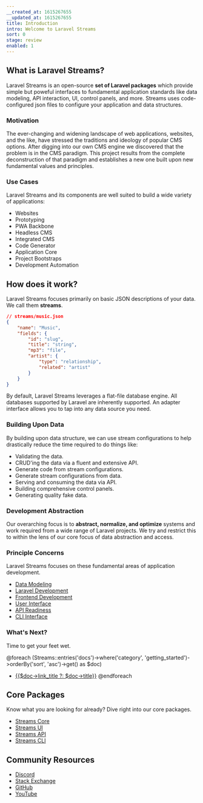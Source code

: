 ```yaml
---
__created_at: 1615267655
__updated_at: 1615267655
title: Introduction
intro: Welcome to Laravel Streams
sort: 0
stage: review
enabled: 1
---
```


## What is Laravel Streams?

Laravel Streams is an open-source **set of Laravel packages** which provide simple but poweful interfaces to fundamental application standards like data modeling, API interaction, UI, control panels, and more. Streams uses code-configured json files to configure your application and data structures.


### Motivation

The ever-changing and widening landscape of web applications, websites, and the like, have stressed the traditions and ideology of popular CMS options. After digging into our own CMS engine we discovered that the problem is in the CMS paradigm. This project results from the complete deconstruction of that paradigm and establishes a new one built upon new fundamental values and principles.


### Use Cases

Laravel Streams and its components are well suited to build a wide variety of applications:

- Websites
- Prototyping
- PWA Backbone
- Headless CMS
- Integrated CMS
- Code Generator
- Application Core
- Project Bootstraps
- Development Automation


## How does it work?

Laravel Streams focuses primarily on basic JSON descriptions of your data. We call them **streams**.

```json
// streams/music.json
{
    "name": "Music",
    "fields": {
	    "id": "slug",
        "title": "string",
        "mp3": "file",
        "artist": {
            "type": "relationship",
            "related": "artist"
        }
    }
}
```

By default, Laravel Streams leverages a flat-file database engine. All databases supported by Laravel are inherently supported. An adapter interface allows you to tap into any data source you need.

### Building Upon Data

By building upon data structure, we can use stream configurations to help drastically reduce the time required to do things like:

- Validating the data.
- CRUD'ing the data via a fluent and extensive API.
- Generate code from stream configurations.
- Generate stream configurations from data.
- Serving and consuming the data via API.
- Building comprehensive control panels.
- Generating quality fake data.

### Development Abstraction

Our overarching focus is to **abstract, normalize, and optimize** systems and work required from a wide range of Laravel projects. We try and restrict this to within the lens of our core focus of data abstraction and access.

### Principle Concerns

Laravel Streams focuses on these fundamental areas of application development.

- [Data Modeling](streams)
- [Laravel Development](core)
- [Frontend Development](frontend)
- [User Interface](ui)
- [API Readiness](api)
- [CLI Interface](cli)

### What's Next?

Time to get your feet wet.

@foreach (Streams::entries('docs')->where('category', 'getting_started')->orderBy('sort', 'asc')->get() as $doc)
- [{{$doc->link_title ?: $doc->title}}]({{$doc->id}})
@endforeach

## Core Packages

Know what you are looking for already? Dive right into our core packages.

- [Streams Core](core/introduction)
- [Streams UI](ui/introduction)
- [Streams API](api/introduction)
- [Streams CLI](cli/introduction)


## Community Resources

- <a href="https://discord.gg/vhz8NZC" rel="noreferrer noopener">Discord</a>
- <a href="https://stackoverflow.com/search?q=laravel+streams" rel="noreferrer noopener">Stack Exchange</a>
- <a href="https://github.com/laravel-streams/streams" rel="noreferrer noopener">GitHub</a>
- <a href="https://www.youtube.com/channel/UC4a-uVtWOHNCduY5T7_Q4wA" rel="noreferrer noopener">YouTube</a>
